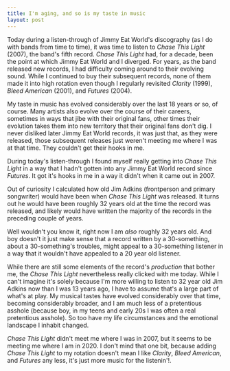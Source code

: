 ```yaml
---
title: I'm aging, and so is my taste in music
layout: post
---
```


Today during a listen-through of Jimmy Eat World's discography (as I do with bands from time to time), it was time to listen to *Chase This Light* (2007), the band's fifth record. *Chase This Light* had, for a decade, been the point at which Jimmy Eat World and I diverged. For years, as the band released new records, I had difficulty coming around to their evolving sound. While I continued to buy their subsequent records, none of them made it into high rotation even though I regularly revisited *Clarity* (1999), *Bleed American* (2001), and *Futures* (2004). 

My taste in music has evolved considerably over the last 18 years or so, of course. Many artists also evolve over the course of their careers, sometimes in ways that jibe with their original fans, other times their evolution takes them into new territory that their original fans don't dig. I never disliked later Jimmy Eat World records, it was just that, as they were released, those subsequent releases just weren't meeting me where I was at that time. They couldn't get their hooks in me. 

During today's listen-through I found myself really getting into *Chase This Light* in a way that I hadn't gotten into any Jimmy Eat World record since *Futures*. It got it's hooks in me in a way it didn't when it came out in 2007.

Out of curiosity I calculated how old Jim Adkins (frontperson and primary songwriter) would have been when *Chase This Light* was released. It turns out he would have been roughly 32 years old at the time the record was released, and likely would have written the majority of the records in the preceding couple of years. 

Well wouldn't you know it, right now I am *also* roughly 32 years old. And boy doesn't it just make sense that a record written by a 30-something, about a 30-something's troubles, might appeal to a 30-something listener in a way that it wouldn't have appealed to a 20 year old listener.

While there are still some elements of the record's *production* that bother me, the  *Chase This Light* nevertheless really clicked with me today. While I can't imagine it's solely because I'm more willing to listen to 32 year old Jim Adkins now than I was 13 years ago, I have to assume that's a large part of what's at play. My musical tastes have evolved considerably over that time, becoming considerably broader, and I am much less of a pretentious asshole (because boy, in my teens and early 20s I was often a real pretentious asshole). So too have my life circumstances and the emotional landscape I inhabit changed. 

*Chase This Light* didn't meet me where I was in 2007, but it seems to be meeting me where I am in 2020. I don't mind that one bit, because adding *Chase This Light* to my rotation doesn't mean I like *Clarity*, *Bleed American*, and *Futures* any less, it's just more music for the listenin'!.


